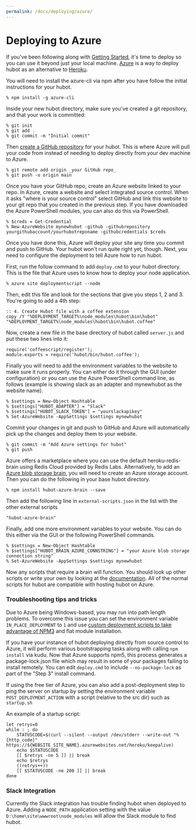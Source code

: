 ```yaml
---
permalink: /docs/deploying/azure/
---
```


# Deploying to Azure

If you've been following along with [Getting Started](../index.md), it's time to deploy so you can use it beyond just your local machine.
[Azure](http://azure.microsoft.com/) is a way to deploy hubot as an alternative to [Heroku](heroku.md).

You will need to install the azure-cli via npm after you have follow the initial instructions for your hubot.

    % npm install -g azure-cli

Inside your new hubot directory, make sure you've created a git repository, and that your work is committed:

    % git init
    % git add .
    % git commit -m "Initial commit"

Then [create a GitHub repository](https://help.github.com/articles/create-a-repo/) for your hubot. This is where Azure will pull your code from instead of needing to deploy directly from your dev machine to Azure.

    % git remote add origin _your GitHub repo_
    % git push -u origin main

Once you have your GitHub repo, create an Azure website linked to your repo. In Azure, create a website and select integrated source control. When it asks "where is your source control" select GitHub and link this website to your git repo that you created in the previous step. If you have downloaded the Azure PowerShell modules, you can also do this via PowerShell.

    % $creds = Get-Credential
    % New-AzureWebsite mynewhubot -github -githubrepository yourgithubaccount/yourhubotreponame -githubcredentials $creds

Once you have done this, Azure will deploy your site any time you commit and push to GitHub. Your hubot won't run quite right yet, though. Next, you need to configure the deployment to tell Azure how to run hubot.

First, run the follow command to add `deploy.cmd` to your hubot directory. This is the file that Azure uses to know how to deploy your node application.

    % azure site deploymentscript --node

Then, edit this file and look for the sections that give you steps 1, 2 and 3. You're going to add a 4th step:

    :: 4. Create Hubot file with a coffee extension
    copy /Y "%DEPLOYMENT_TARGET%\node_modules\hubot\bin\hubot" "%DEPLOYMENT_TARGET%\node_modules\hubot\bin\hubot.coffee"

Now, create a new file in the base directory of hubot called `server.js` and put these two lines into it:

    require('coffeescript/register');
    module.exports = require('hubot/bin/hubot.coffee');

Finally you will need to add the environment variables to the website to make sure it runs properly. You can either do it through the GUI (under configuration) or you can use the Azure PowerShell command line, as follows (example is showing slack as an adapter and mynewhubot as the website name).

    % $settings = New-Object Hashtable
    % $settings["HUBOT_ADAPTER"] = "Slack"
    % $settings["HUBOT_SLACK_TOKEN"] = "yourslackapikey"
    % Set-AzureWebsite -AppSettings $settings mynewhubot

Commit your changes in git and push to GitHub and Azure will automatically pick up the changes and deploy them to your website.

    % git commit -m "Add Azure settings for hubot"
    % git push

Azure offers a marketplace where you can use the default heroku-redis-brain using Redis Cloud provided by Redis Labs. Alternatively, to add an [Azure blob storage brain](https://github.com/coryallegory/hubot-azure-brain), you will need to create an Azure storage account. Then you can do the following in your base hubot directory.

    % npm install hubot-azure-brain --save

Then add the following line in `external-scripts.json` in the list with the other external scripts

    "hubot-azure-brain"

Finally, add one more environment variables to your website. You can do this either via the GUI or the following PowerShell commands.

    % $settings = New-Object Hashtable
    % $settings["HUBOT_BRAIN_AZURE_CONNSTRING"] = "your Azure blob storage connection string"
    % Set-AzureWebsite -AppSettings $settings mynewhubot

Now any scripts that require a brain will function. You should look up other scripts or write your own by looking at the [documentation](../scripting.md). All of the normal scripts for hubot are compatible with hosting hubot on Azure.

### Troubleshooting tips and tricks

Due to Azure being Windows-based, you may run into path length problems. To overcome this issue you can set the environment variable `IN_PLACE_DEPLOYMENT` to `1` and use [custom deployment scripts to take advantage of NPM3](https://github.com/felixrieseberg/azure-npm3) and flat module installation.

If you have your instance of hubot deploying directly from source control to Azure, it will perform various bootstrapping tasks along with calling `npm install` via kudu. Now that Azure supports npm5, this process generates a package-lock.json file which may result in some of your packages failing to install remotely. You can edit `deploy.cmd` to include `--no-package-lock` as part of the "Step 3" install command.

If using the free tier of Azure, you can also add a post-deployment step to ping the server on startup by setting the environment variable `POST_DEPLOYMENT_ACTION` with a script (relative to the src dir) such as `startup.sh`

An example of a startup script:

```
let retrys=0
while : ; do
    STATUSCODE=$(curl --silent --output /dev/stderr --write-out "%{http_code}" https://${WEBSITE_SITE_NAME}.azurewebsites.net/heroku/keepalive)
    echo $STATUSCODE
    [[ $retrys -ne 5 ]] || break
    echo $retrys
    ((retrys++))
    [[ $STATUSCODE -ne 200 ]] || break
done
```

### Slack Integration
Currently the Slack integration has trouble finding hubot when deployed to Azure. Adding a `NODE_PATH` application setting with the value `D:\home\site\wwwroot\node_modules` will allow the Slack module to find hubot.
